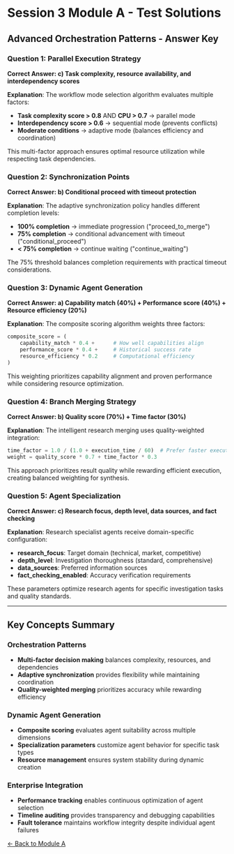 # Session 3 Module A - Test Solutions

## Advanced Orchestration Patterns - Answer Key

### Question 1: Parallel Execution Strategy
**Correct Answer: c) Task complexity, resource availability, and interdependency scores**

**Explanation**: The workflow mode selection algorithm evaluates multiple factors:
- **Task complexity score > 0.8** AND **CPU > 0.7** → parallel mode
- **Interdependency score > 0.6** → sequential mode (prevents conflicts)
- **Moderate conditions** → adaptive mode (balances efficiency and coordination)

This multi-factor approach ensures optimal resource utilization while respecting task dependencies.

### Question 2: Synchronization Points  
**Correct Answer: b) Conditional proceed with timeout protection**

**Explanation**: The adaptive synchronization policy handles different completion levels:
- **100% completion** → immediate progression ("proceed_to_merge")
- **75% completion** → conditional advancement with timeout ("conditional_proceed") 
- **< 75% completion** → continue waiting ("continue_waiting")

The 75% threshold balances completion requirements with practical timeout considerations.

### Question 3: Dynamic Agent Generation
**Correct Answer: a) Capability match (40%) + Performance score (40%) + Resource efficiency (20%)**

**Explanation**: The composite scoring algorithm weights three factors:
```python
composite_score = (
    capability_match * 0.4 +      # How well capabilities align
    performance_score * 0.4 +     # Historical success rate  
    resource_efficiency * 0.2     # Computational efficiency
)
```

This weighting prioritizes capability alignment and proven performance while considering resource optimization.

### Question 4: Branch Merging Strategy
**Correct Answer: b) Quality score (70%) + Time factor (30%)**

**Explanation**: The intelligent research merging uses quality-weighted integration:
```python
time_factor = 1.0 / (1.0 + execution_time / 60)  # Prefer faster execution
weight = quality_score * 0.7 + time_factor * 0.3
```

This approach prioritizes result quality while rewarding efficient execution, creating balanced weighting for synthesis.

### Question 5: Agent Specialization
**Correct Answer: c) Research focus, depth level, data sources, and fact checking**

**Explanation**: Research specialist agents receive domain-specific configuration:
- **research_focus**: Target domain (technical, market, competitive)
- **depth_level**: Investigation thoroughness (standard, comprehensive)
- **data_sources**: Preferred information sources
- **fact_checking_enabled**: Accuracy verification requirements

These parameters optimize research agents for specific investigation tasks and quality standards.

---

## Key Concepts Summary

### Orchestration Patterns
- **Multi-factor decision making** balances complexity, resources, and dependencies
- **Adaptive synchronization** provides flexibility while maintaining coordination
- **Quality-weighted merging** prioritizes accuracy while rewarding efficiency

### Dynamic Agent Generation  
- **Composite scoring** evaluates agent suitability across multiple dimensions
- **Specialization parameters** customize agent behavior for specific task types
- **Resource management** ensures system stability during dynamic creation

### Enterprise Integration
- **Performance tracking** enables continuous optimization of agent selection
- **Timeline auditing** provides transparency and debugging capabilities
- **Fault tolerance** maintains workflow integrity despite individual agent failures

[← Back to Module A](Session3_ModuleA_Advanced_Orchestration_Patterns.md)